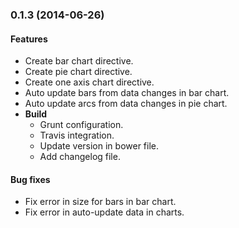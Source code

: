 ### 0.1.3 (2014-06-26)

#### Features

* Create bar chart directive.
* Create pie chart directive.
* Create one axis chart directive.
* Auto update bars from data changes in bar chart.
* Auto update arcs from data changes in pie chart.
* **Build**
	* Grunt configuration.
	* Travis integration.
	* Update version in bower file.
	* Add changelog file.

#### Bug fixes

* Fix error in size for bars in bar chart.
* Fix error in auto-update data in charts.
